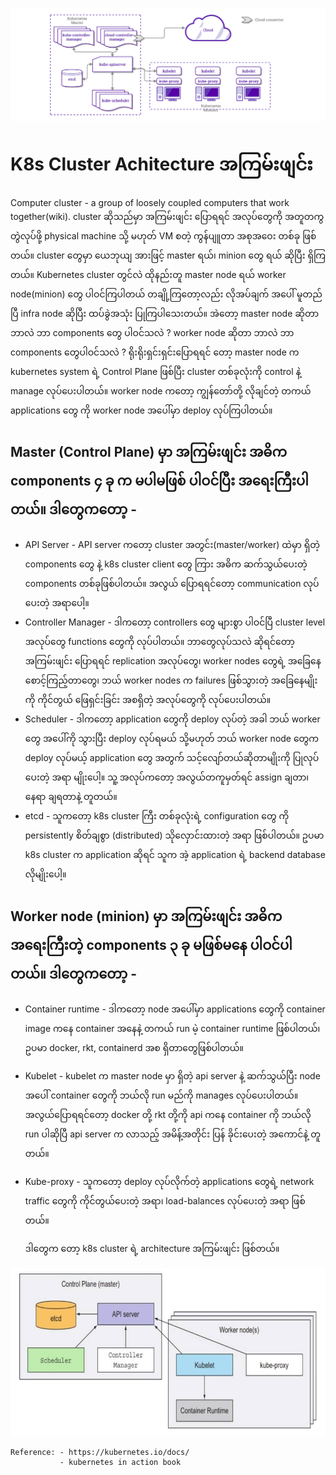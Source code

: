 ![pods](https://github.com/mm-k8s-ug/mm-k8s-articles/blob/master/photo/k8s-cluster-arch00.png)
# K8s Cluster Achitecture အကြမ်းဖျင်း


   Computer cluster - a group of loosely coupled computers that work together(wiki). cluster ဆိုသည်မှာ အကြမ်းဖျင်း ပြောရရင် အလုပ်တွေကို အတူတကွ တွဲလုပ်ဖို့ physical machine သို့ မဟုတ် VM စတဲ့ ကွန်ပျူတာ အစုအဝေး တစ်ခု ဖြစ်တယ်။ cluster တွေမှာ ယေဘုယျ အားဖြင့် master ရယ်၊ minion တွေ ရယ် ဆိုပြီး ရှိကြတယ်။ Kubernetes cluster တွင်လဲ ထိုနည်းတူ master node ရယ် worker node(minion) တွေ ပါဝင်ကြပါတယ် တချို့ကြတော့လည်း လိုအပ်ချက် အပေါ် မူတည်ပြီ infra node ဆိုပြီး ထပ်ခွဲအသုံး ပြုကြပါသေးတယ်။ အဲတော့ master node ဆိုတာ ဘာလဲ ဘာ components တွေ ပါဝင်သလဲ ? worker node ဆိုတာ ဘာလဲ ဘာ components တွေပါဝင်သလဲ ? ရိုးရိုးရှင်းရှင်းပြောရရင် တော့ master node က kubernetes system ရဲ့ Control Plane ဖြစ်ပြီး cluster တစ်ခုလုံးကို control နဲ့ manage လုပ်ပေးပါတယ်။ worker node ကတော့ ကျွန်တော်တို့ လိုချင်တဲ့ တကယ် applications တွေ ကို worker node အပေါ်မှာ deploy လုပ်ကြပါတယ်။

   Master (Control Plane) မှာ အကြမ်းဖျင်း အဓိက components ၄ ခု က မပါမဖြစ် ပါဝင်ပြီး အရေးကြီးပါတယ်။ ဒါတွေကတော့ -
   -
   
 -    API Server - API server ကတော့ cluster အတွင်း(master/worker) ထဲမှာ ရှိတဲ့ components တွေ နဲ့ k8s cluster client တွေ ကြား အဓိက ဆက်သွယ်ပေးတဲ့ components တစ်ခုဖြစ်ပါတယ်။ အလွယ် ပြောရရင်တော့ communication လုပ်ပေးတဲ့ အရာပေါ့။
 -    Controller Manager - ဒါကတော့ controllers တွေ များစွာ ပါဝင်ပြီ cluster level အလုပ်တွေ functions တွေကို လုပ်ပါတယ်။ ဘာတွေလုပ်သလဲ ဆိုရင်တော့ အကြမ်းဖျင်း ပြောရရင် replication အလုပ်တွေ၊ worker nodes တွေရဲ့ အခြေနေ စောင့်ကြည့်တာတွေ၊ ဘယ် worker nodes က failures ဖြစ်သွားတဲ့ အခြေနေမျိုးကို ကိုင်တွယ် ဖြေရှင်းခြင်း အစရှိတဲ့ အလုပ်တွေကို လုပ်ပေးပါတယ်။
 -    Scheduler - ဒါကတော့ application တွေကို deploy လုပ်တဲ့ အခါ ဘယ် worker တွေ အပေါ်ကို သွားပြီး deploy လုပ်ရမယ် သို့မဟုတ် ဘယ် worker node တွေက deploy လုပ်မယ့် application တွေ အတွက် သင့်လျော်တယ်ဆိုတာမျိုးကို ပြုလုပ်ပေးတဲ့ အရာ မျိုးပေါ့။ သူ့ အလုပ်ကတော့ အလွယ်တကူမှတ်ရင် assign ချတာ၊ နေရာ ချရတာနဲ့ တူတယ်။
 -    etcd - သူကတော့ k8s cluster ကြီး တစ်ခုလုံးရဲ့ configuration တွေ ကို persistently စိတ်ချစွာ (distributed) သိုလှောင်းထားတဲ့ အရာ ဖြစ်ပါတယ်။ ဥပမာ k8s cluster က application ဆိုရင် သူက အဲ့ application ရဲ့ backend database လိုမျိုးပေါ့။


   Worker node (minion) မှာ အကြမ်းဖျင်း အဓိက အရေးကြီးတဲ့ components ၃ ခု မဖြစ်မနေ ပါဝင်ပါတယ်။ ဒါတွေကတော့ -
   -
 
 -    Container runtime - ဒါကတော့ node အပေါ်မှာ applications တွေကို container image ကနေ container အနေနဲ့ တကယ် run မဲ့ container runtime ဖြစ်ပါတယ်၊ ဥပမာ docker, rkt, containerd အစ ရှိတာတွေဖြစ်ပါတယ်။
 -    Kubelet - kubelet က master node မှာ ရှိတဲ့ api server နဲ့ ဆက်သွယ်ပြီး node အပေါ် container တွေကို ဘယ်လို run မည်ကို manages လုပ်ပေးပါတယ်။ အလွယ်ပြောရရင်တော့ docker တို့ rkt တို့ကို api ကနေ container ကို ဘယ်လို run ပါဆိုပြီ api server က လာသည့် အမိန့်အတိုင်း ပြန် ခိုင်းပေးတဲ့ အကောင်နဲ့ တူတယ်။
 - Kube-proxy - သူကတော့ deploy လုပ်လိုက်တဲ့ applications တွေရဲ့ network traffic တွေကို ကိုင်တွယ်ပေးတဲ့ အရာ၊ load-balances လုပ်ပေးတဲ့ အရာ ဖြစ်တယ်။

   ဒါတွေက တော့ k8s cluster ရဲ့ architecture အကြမ်းဖျင်း ဖြစ်တယ်။

![pods1](https://github.com/mm-k8s-ug/mm-k8s-articles/blob/master/photo/k8s-cluster-arch01.jpg)

```
Reference: - https://kubernetes.io/docs/
           - kubernetes in action book
```
